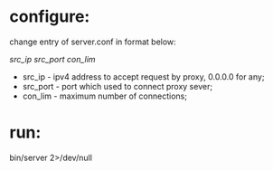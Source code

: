 # configure:
change entry of server.conf in format below:

*src_ip src_port con_lim*

* src_ip   - ipv4 address to accept request by proxy, 0.0.0.0 for any;
* src_port - port which used to connect proxy sever;
* con_lim  - maximum number of connections;

# run:
bin/server 2>/dev/null